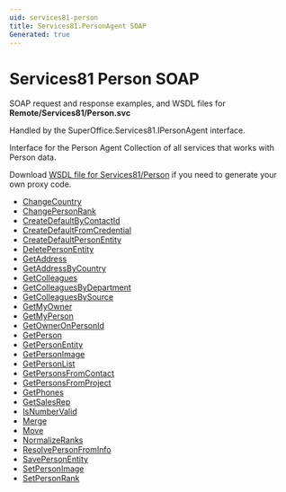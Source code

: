 ```yaml
---
uid: services81-person
title: Services81.PersonAgent SOAP
Generated: true
---
```


# Services81 Person SOAP

SOAP request and response examples, and WSDL files for **Remote/Services81/Person.svc**

Handled by the <see cref="T:SuperOffice.Services81.IPersonAgent">SuperOffice.Services81.IPersonAgent</see> interface.

Interface for the Person Agent
Collection of all services that works with Person data.

Download [WSDL file for Services81/Person](../Services81-Person.md) if you need to generate your own proxy code.

* [ChangeCountry](ChangeCountry.md)
* [ChangePersonRank](ChangePersonRank.md)
* [CreateDefaultByContactId](CreateDefaultByContactId.md)
* [CreateDefaultFromCredential](CreateDefaultFromCredential.md)
* [CreateDefaultPersonEntity](CreateDefaultPersonEntity.md)
* [DeletePersonEntity](DeletePersonEntity.md)
* [GetAddress](GetAddress.md)
* [GetAddressByCountry](GetAddressByCountry.md)
* [GetColleagues](GetColleagues.md)
* [GetColleaguesByDepartment](GetColleaguesByDepartment.md)
* [GetColleaguesBySource](GetColleaguesBySource.md)
* [GetMyOwner](GetMyOwner.md)
* [GetMyPerson](GetMyPerson.md)
* [GetOwnerOnPersonId](GetOwnerOnPersonId.md)
* [GetPerson](GetPerson.md)
* [GetPersonEntity](GetPersonEntity.md)
* [GetPersonImage](GetPersonImage.md)
* [GetPersonList](GetPersonList.md)
* [GetPersonsFromContact](GetPersonsFromContact.md)
* [GetPersonsFromProject](GetPersonsFromProject.md)
* [GetPhones](GetPhones.md)
* [GetSalesRep](GetSalesRep.md)
* [IsNumberValid](IsNumberValid.md)
* [Merge](Merge.md)
* [Move](Move.md)
* [NormalizeRanks](NormalizeRanks.md)
* [ResolvePersonFromInfo](ResolvePersonFromInfo.md)
* [SavePersonEntity](SavePersonEntity.md)
* [SetPersonImage](SetPersonImage.md)
* [SetPersonRank](SetPersonRank.md)
